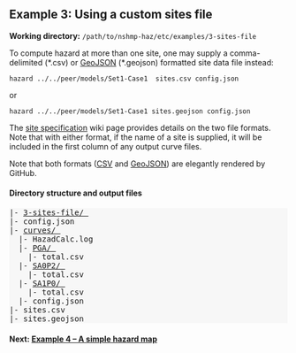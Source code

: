 Example 3: Using a custom sites file
------------------------------------

__Working directory:__ `/path/to/nshmp-haz/etc/examples/3-sites-file`

To compute hazard at more than one site, one may supply a comma-delimited (\*.csv) or [GeoJSON](http://geojson.org) (\*.geojson) formatted site data file instead:

```Shell
hazard ../../peer/models/Set1-Case1  sites.csv config.json
```

or

```Shell
hazard ../../peer/models/Set1-Case1 sites.geojson config.json
```

The [site specification](https://github.com/usgs/nshmp-haz/wiki/sites) wiki page provides details on the two file formats. Note that with either format, if the name of a site is supplied, it will be included in the first column of any output curve files.

Note that both formats ([CSV](sites.csv) and [GeoJSON](sites.geojson)) are elegantly rendered by GitHub.

#### Directory structure and output files

<pre style="background: #f7f7f7">
|- <a href="../../example_outputs/3-sites-file">3-sites-file/ </a>
|- config.json 
|- <a href="../../example_outputs/3-sites-file/curves">curves/ </a>
  |- HazadCalc.log 
  |- <a href="../../example_outputs/3-sites-file/curves/PGA">PGA/ </a>
    |- total.csv 
  |- <a href="../../example_outputs/3-sites-file/curves/SA0P2">SA0P2/ </a>
    |- total.csv 
  |- <a href="../../example_outputs/3-sites-file/curves/SA1P0">SA1P0/ </a>
    |- total.csv 
  |- config.json
|- sites.csv
|- sites.geojson
</pre>



#### Next: [Example 4 – A simple hazard map](../4-hazard-map)

